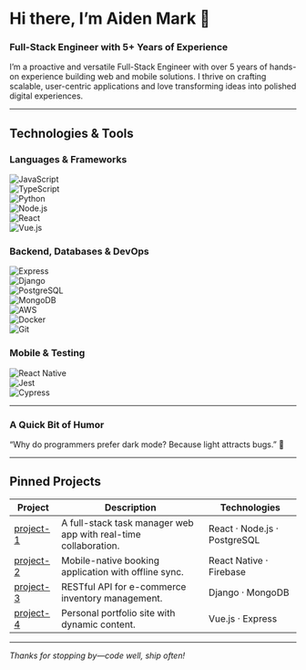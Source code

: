 # Hi there, I’m Aiden Mark  👋

### Full-Stack Engineer with 5+ Years of Experience

I’m a proactive and versatile Full-Stack Engineer with over 5 years of hands-on experience building web and mobile solutions. I thrive on crafting scalable, user-centric applications and love transforming ideas into polished digital experiences.

---

##  Technologies & Tools

### Languages & Frameworks  
![JavaScript](https://img.shields.io/badge/-JavaScript-F7DF1E?logo=javascript&logoColor=black)  
![TypeScript](https://img.shields.io/badge/-TypeScript-3178C6?logo=typescript&logoColor=white)  
![Python](https://img.shields.io/badge/-Python-3776AB?logo=python&logoColor=white)  
![Node.js](https://img.shields.io/badge/-Node.js-339933?logo=node.js&logoColor=white)  
![React](https://img.shields.io/badge/-React-61DAFB?logo=react&logoColor=black)  
![Vue.js](https://img.shields.io/badge/-Vue.js-35495E?logo=vuedotjs&logoColor=4FC08D)  

### Backend, Databases & DevOps  
![Express](https://img.shields.io/badge/-Express-000000?logo=express&logoColor=white)  
![Django](https://img.shields.io/badge/-Django-092E20?logo=django&logoColor=white)  
![PostgreSQL](https://img.shields.io/badge/-PostgreSQL-4169E1?logo=postgresql&logoColor=white)  
![MongoDB](https://img.shields.io/badge/-MongoDB-47A248?logo=mongodb&logoColor=white)  
![AWS](https://img.shields.io/badge/-AWS-232F3E?logo=amazonaws&logoColor=white)  
![Docker](https://img.shields.io/badge/-Docker-2496ED?logo=docker&logoColor=white)  
![Git](https://img.shields.io/badge/-Git-F05032?logo=git&logoColor=white)  

### Mobile & Testing  
![React Native](https://img.shields.io/badge/-React%20Native-61DAFB?logo=react&logoColor=black)  
![Jest](https://img.shields.io/badge/-Jest-C21325?logo=jest&logoColor=white)  
![Cypress](https://img.shields.io/badge/-Cypress-17202C?logo=cypress&logoColor=white)  

---

###  A Quick Bit of Humor

“Why do programmers prefer dark mode? Because light attracts bugs.” 🐛

---

##  Pinned Projects

| Project | Description | Technologies |
|---------|-------------|--------------|
| [project-1](https://github.com/aidenmark-dev/project-1) | A full-stack task manager web app with real-time collaboration. | React · Node.js · PostgreSQL |
| [project-2](https://github.com/aidenmark-dev/project-2) | Mobile-native booking application with offline sync. | React Native · Firebase |
| [project-3](https://github.com/aidenmark-dev/project-3) | RESTful API for e-commerce inventory management. | Django · MongoDB |
| [project-4](https://github.com/aidenmark-dev/project-4) | Personal portfolio site with dynamic content. | Vue.js · Express |

---

*Thanks for stopping by—code well, ship often!*  
